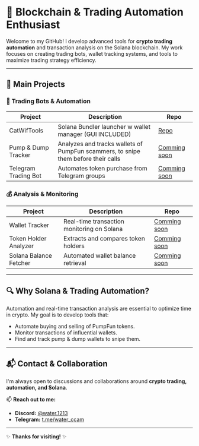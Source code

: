 # 🚀 **Blockchain & Trading Automation Enthusiast**

Welcome to my GitHub! I develop advanced tools for **crypto trading automation** and transaction analysis on the Solana blockchain. My work focuses on creating trading bots, wallet tracking systems, and tools to maximize trading strategy efficiency.

---

## 🌟 **Main Projects**

### 🤖 **Trading Bots & Automation**
| **Project**               | **Description**                                                                        | **Repo** |
|---------------------------|----------------------------------------------------------------------------------------|----------|
| CatWifTools        | Solana Bundler launcher w wallet manager (GUI INCLUDED)                                       | [Repo](https://github.com/theo-bggtt/catwiftools) |
| Pump & Dump Tracker       | Analyzes and tracks wallets of PumpFun scammers, to snipe them before their calls      | [Comming soon](#) |
| Telegram Trading Bot      | Automates token purchase from Telegram groups                                          | [Comming soon](#) |

### 💰 **Analysis & Monitoring**
| **Project**                 | **Description**                                      | **Repo** |
|---------------------------|------------------------------------------------------|----------|
| Wallet Tracker            | Real-time transaction monitoring on Solana         | [Comming soon](#) |
| Token Holder Analyzer     | Extracts and compares token holders                | [Comming soon](#) |
| Solana Balance Fetcher    | Automated wallet balance retrieval                 | [Comming soon](#) |

---

## 🔍 **Why Solana & Trading Automation?**

Automation and real-time transaction analysis are essential to optimize time in crypto. My goal is to develop tools that:

- Automate buying and selling of PumpFun tokens.
- Monitor transactions of influential wallets.
- Find and track pump & dump wallets to snipe them.

---

## 📬 **Contact & Collaboration**

I'm always open to discussions and collaborations around **crypto trading, automation, and Solana**.

📫 **Reach out to me:**
- **Discord:** [@water.1213](#)
- **Telegram:** [t.me/water_ccam](#)

---

✨ **Thanks for visiting!** ✨
